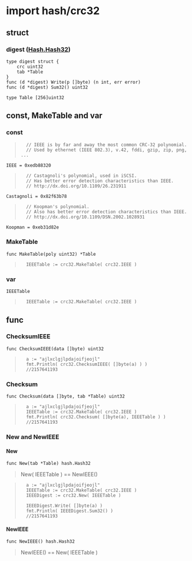 # import hash/crc32

## struct
### digest ([Hash.Hash32](1.1.hash.md#hash32))
	type digest struct {
		crc uint32
		tab *Table
	}
	func (d *digest) Write(p []byte) (n int, err error)
	func (d *digest) Sum32() uint32

	type Table [256]uint32

## const, MakeTable and var
### const
>		// IEEE is by far and away the most common CRC-32 polynomial.
>		// Used by ethernet (IEEE 802.3), v.42, fddi, gzip, zip, png, ...

	IEEE = 0xedb88320

>		// Castagnoli's polynomial, used in iSCSI.
>		// Has better error detection characteristics than IEEE.
>		// http://dx.doi.org/10.1109/26.231911

	Castagnoli = 0x82f63b78

>		// Koopman's polynomial.
>		// Also has better error detection characteristics than IEEE.
>		// http://dx.doi.org/10.1109/DSN.2002.1028931

	Koopman = 0xeb31d82e
### MakeTable
	func MakeTable(poly uint32) *Table

>		IEEETable := crc32.MakeTable( crc32.IEEE )
### var
	IEEETable

>		IEEETable := crc32.MakeTable( crc32.IEEE )


## func

### ChecksumIEEE
	func ChecksumIEEE(data []byte) uint32

>		a := "ajlxclgjlpdajoifjeojl"
>		fmt.Println( crc32.ChecksumIEEE( []byte(a) ) )
>		//2157641193

### Checksum
	func Checksum(data []byte, tab *Table) uint32

>		a := "ajlxclgjlpdajoifjeojl"
>		IEEETable := crc32.MakeTable( crc32.IEEE )
>		fmt.Println( crc32.Checksum( []byte(a), IEEETable ) )
>		//2157641193

### New and NewIEEE
#### New
	func New(tab *Table) hash.Hash32
>	New( IEEETable ) == NewIEEE()

>		a := "ajlxclgjlpdajoifjeojl"
>		IEEETable := crc32.MakeTable( crc32.IEEE )
>		IEEEDigest := crc32.New( IEEETable )
>		
>		IEEEDigest.Write( []byte(a) )
>		fmt.Println( IEEEDigest.Sum32() )
>		//2157641193

#### NewIEEE
	func NewIEEE() hash.Hash32

>	NewIEEE() == New( IEEETable )
